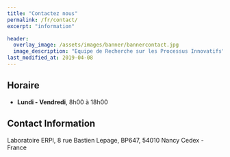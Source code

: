 ```yaml
---
title: "Contactez nous"
permalink: /fr/contact/
excerpt: "information"

header:
  overlay_image: /assets/images/banner/bannercontact.jpg
  image_description: "Equipe de Recherche sur les Processus Innovatifs"
last_modified_at: 2019-04-08
---
```


## Horaire

- **Lundi - Vendredi**, 8h00 à 18h00 

## Contact Information

Laboratoire ERPI,
8 rue Bastien Lepage,
BP647, 54010 Nancy Cedex - France
